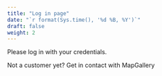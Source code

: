 ```yaml
---
title: "Log in page"
date: "`r format(Sys.time(), '%d %B, %Y')`"
draft: false
weight: 2
---
```

Please log in with your credentials.

Not a customer yet? Get in contact with MapGallery

